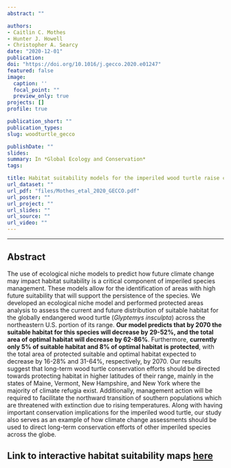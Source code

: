 ```yaml
---
abstract: ""

authors:
- Caitlin C. Mothes
- Hunter J. Howell
- Christopher A. Searcy
date: "2020-12-01"
publication:
doi: "https://doi.org/10.1016/j.gecco.2020.e01247"
featured: false
image:
  caption: ''
  focal_point: ""
  preview_only: true
projects: []
profile: true

publication_short: ""
publication_types:
slug: woodturtle_gecco

publishDate: ""
slides:
summary: In *Global Ecology and Conservation* 
tags:

title: Habitat suitability models for the imperiled wood turtle raise concerns for the species’ persistence under future climate change
url_dataset: ""
url_pdf: "files/Mothes_etal_2020_GECCO.pdf"
url_poster: ""
url_project: ""
url_slides: ""
url_source: ""
url_video: ""
---
```

***  
## **Abstract**
The use of ecological niche models to predict how future climate change may impact habitat suitability is a critical component of imperiled species management. These models allow for the identification of areas with high future suitability that will support the persistence of the species. We developed an ecological niche model and performed protected areas analysis to assess the current and future distribution of suitable habitat for the globally endangered wood turtle (*Glyptemys insculpta*) across the northeastern U.S. portion of its range. **Our model predicts that by 2070 the suitable habitat for this species will decrease by 29-52%, and the total area of optimal habitat will decrease by 62-86%**. Furthermore, **currently only 5% of suitable habitat and 8% of optimal habitat is protected**, with the total area of protected suitable and optimal habitat expected to decrease by 16-28% and 31-64%, respectively, by 2070. Our results suggest that long-term wood turtle conservation efforts should be directed towards protecting habitat in higher latitudes of their range, mainly in the states of Maine, Vermont, New Hampshire, and New York where the majority of climate refugia exist. Additionally, management action will be required to facilitate the northward transition of southern populations which are threatened with extinction due to rising temperatures. Along with having important conservation implications for the imperiled wood turtle, our study also serves as an example of how climate change assessments should be used to direct long-term conservation efforts of other imperiled species across the globe.



## Link to interactive habitat suitability maps [here](/wood_turtle)


